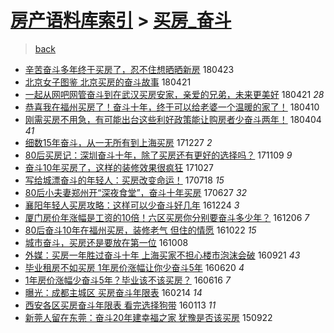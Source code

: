 [房产语料库索引](../../README.md)  > [买房_奋斗](买房_奋斗.md)
====
> [back](../README.md)

- [辛苦奋斗多年终于买房了，忍不住想晒晒新房](http://jkwz.applinzi.com/ittc/7095175988378076170.html#%E8%BE%9B%E8%8B%A6%E5%A5%8B%E6%96%97%E5%A4%9A%E5%B9%B4%E7%BB%88%E4%BA%8E%E4%B9%B0%E6%88%BF%E4%BA%86%EF%BC%8C%E5%BF%8D%E4%B8%8D%E4%BD%8F%E6%83%B3%E6%99%92%E6%99%92%E6%96%B0%E6%88%BF) 180423  
- [北京女子图鉴 北京买房的奋斗故事](http://jkwz.applinzi.com/ittc/7094531177761473546.html#%E5%8C%97%E4%BA%AC%E5%A5%B3%E5%AD%90%E5%9B%BE%E9%89%B4+%E5%8C%97%E4%BA%AC%E4%B9%B0%E6%88%BF%E7%9A%84%E5%A5%8B%E6%96%97%E6%95%85%E4%BA%8B) 180421  
- [一起从网吧网管奋斗到在武汉买房安家，亲爱的兄弟，未来更美好](http://jkwz.applinzi.com/ittc/7094487895329211403.html#%E4%B8%80%E8%B5%B7%E4%BB%8E%E7%BD%91%E5%90%A7%E7%BD%91%E7%AE%A1%E5%A5%8B%E6%96%97%E5%88%B0%E5%9C%A8%E6%AD%A6%E6%B1%89%E4%B9%B0%E6%88%BF%E5%AE%89%E5%AE%B6%EF%BC%8C%E4%BA%B2%E7%88%B1%E7%9A%84%E5%85%84%E5%BC%9F%EF%BC%8C%E6%9C%AA%E6%9D%A5%E6%9B%B4%E7%BE%8E%E5%A5%BD) 180421 *28* 
- [恭喜我在福州买房了！奋斗十年，终于可以给老婆一个温暖的家了！](http://jkwz.applinzi.com/ittc/7090361963639211025.html#%E6%81%AD%E5%96%9C%E6%88%91%E5%9C%A8%E7%A6%8F%E5%B7%9E%E4%B9%B0%E6%88%BF%E4%BA%86%EF%BC%81%E5%A5%8B%E6%96%97%E5%8D%81%E5%B9%B4%EF%BC%8C%E7%BB%88%E4%BA%8E%E5%8F%AF%E4%BB%A5%E7%BB%99%E8%80%81%E5%A9%86%E4%B8%80%E4%B8%AA%E6%B8%A9%E6%9A%96%E7%9A%84%E5%AE%B6%E4%BA%86%EF%BC%81) 180410  
- [刚需买房不用急，有可能出台这些利好政策能让购房者少奋斗两年！](http://jkwz.applinzi.com/ittc/7088203722327065611.html#%E5%88%9A%E9%9C%80%E4%B9%B0%E6%88%BF%E4%B8%8D%E7%94%A8%E6%80%A5%EF%BC%8C%E6%9C%89%E5%8F%AF%E8%83%BD%E5%87%BA%E5%8F%B0%E8%BF%99%E4%BA%9B%E5%88%A9%E5%A5%BD%E6%94%BF%E7%AD%96%E8%83%BD%E8%AE%A9%E8%B4%AD%E6%88%BF%E8%80%85%E5%B0%91%E5%A5%8B%E6%96%97%E4%B8%A4%E5%B9%B4%EF%BC%81) 180404 *41* 
- [细数15年奋斗，从一无所有到上海买房](http://jkwz.applinzi.com/ittc/7051350640750494737.html#%E7%BB%86%E6%95%B015%E5%B9%B4%E5%A5%8B%E6%96%97%EF%BC%8C%E4%BB%8E%E4%B8%80%E6%97%A0%E6%89%80%E6%9C%89%E5%88%B0%E4%B8%8A%E6%B5%B7%E4%B9%B0%E6%88%BF) 171227 *2* 
- [80后买房记：深圳奋斗十年，除了买房还有更好的选择吗？](http://jkwz.applinzi.com/ittc/7034000882113446929.html#80%E5%90%8E%E4%B9%B0%E6%88%BF%E8%AE%B0%EF%BC%9A%E6%B7%B1%E5%9C%B3%E5%A5%8B%E6%96%97%E5%8D%81%E5%B9%B4%EF%BC%8C%E9%99%A4%E4%BA%86%E4%B9%B0%E6%88%BF%E8%BF%98%E6%9C%89%E6%9B%B4%E5%A5%BD%E7%9A%84%E9%80%89%E6%8B%A9%E5%90%97%EF%BC%9F) 171109 *9* 
- [奋斗10年买房了，这样的装修效果很疯狂](http://jkwz.applinzi.com/ittc/7029139420387755024.html#%E5%A5%8B%E6%96%9710%E5%B9%B4%E4%B9%B0%E6%88%BF%E4%BA%86%EF%BC%8C%E8%BF%99%E6%A0%B7%E7%9A%84%E8%A3%85%E4%BF%AE%E6%95%88%E6%9E%9C%E5%BE%88%E7%96%AF%E7%8B%82) 171027  
- [写给城漂奋斗的年轻人：买房改变命运！](http://jkwz.applinzi.com/ittc/6991575056743138321.html#%E5%86%99%E7%BB%99%E5%9F%8E%E6%BC%82%E5%A5%8B%E6%96%97%E7%9A%84%E5%B9%B4%E8%BD%BB%E4%BA%BA%EF%BC%9A%E4%B9%B0%E6%88%BF%E6%94%B9%E5%8F%98%E5%91%BD%E8%BF%90%EF%BC%81) 170718 *15* 
- [80后小夫妻郑州开“深夜食堂”，奋斗十年买房](http://jkwz.applinzi.com/ittc/6983912139004576773.html#80%E5%90%8E%E5%B0%8F%E5%A4%AB%E5%A6%BB%E9%83%91%E5%B7%9E%E5%BC%80%E2%80%9C%E6%B7%B1%E5%A4%9C%E9%A3%9F%E5%A0%82%E2%80%9D%EF%BC%8C%E5%A5%8B%E6%96%97%E5%8D%81%E5%B9%B4%E4%B9%B0%E6%88%BF) 170627 *32* 
- [襄阳年轻人买房攻略：这样可以少奋斗好几年](http://jkwz.applinzi.com/ittc/6915151560748565509.html#%E8%A5%84%E9%98%B3%E5%B9%B4%E8%BD%BB%E4%BA%BA%E4%B9%B0%E6%88%BF%E6%94%BB%E7%95%A5%EF%BC%9A%E8%BF%99%E6%A0%B7%E5%8F%AF%E4%BB%A5%E5%B0%91%E5%A5%8B%E6%96%97%E5%A5%BD%E5%87%A0%E5%B9%B4) 161224 *3* 
- [厦门房价年涨幅是工资的10倍！六区买房你分别要奋斗多少年？](http://jkwz.applinzi.com/ittc/6908434568373076997.html#%E5%8E%A6%E9%97%A8%E6%88%BF%E4%BB%B7%E5%B9%B4%E6%B6%A8%E5%B9%85%E6%98%AF%E5%B7%A5%E8%B5%84%E7%9A%8410%E5%80%8D%EF%BC%81%E5%85%AD%E5%8C%BA%E4%B9%B0%E6%88%BF%E4%BD%A0%E5%88%86%E5%88%AB%E8%A6%81%E5%A5%8B%E6%96%97%E5%A4%9A%E5%B0%91%E5%B9%B4%EF%BC%9F) 161206 *7* 
- [80后奋斗10年在福州买房，装修老气 但住的情愿](http://jkwz.applinzi.com/ittc/6891868794690995204.html#80%E5%90%8E%E5%A5%8B%E6%96%9710%E5%B9%B4%E5%9C%A8%E7%A6%8F%E5%B7%9E%E4%B9%B0%E6%88%BF%EF%BC%8C%E8%A3%85%E4%BF%AE%E8%80%81%E6%B0%94+%E4%BD%86%E4%BD%8F%E7%9A%84%E6%83%85%E6%84%BF) 161022 *15* 
- [城市奋斗，买房还是要放在第一位](http://jkwz.applinzi.com/ittc/6886755917919421445.html#%E5%9F%8E%E5%B8%82%E5%A5%8B%E6%96%97%EF%BC%8C%E4%B9%B0%E6%88%BF%E8%BF%98%E6%98%AF%E8%A6%81%E6%94%BE%E5%9C%A8%E7%AC%AC%E4%B8%80%E4%BD%8D) 161008  
- [外媒：买房一年胜过奋斗十年 上海买家不担心楼市泡沫会破](http://jkwz.applinzi.com/ittc/6880242440778286085.html#%E5%A4%96%E5%AA%92%EF%BC%9A%E4%B9%B0%E6%88%BF%E4%B8%80%E5%B9%B4%E8%83%9C%E8%BF%87%E5%A5%8B%E6%96%97%E5%8D%81%E5%B9%B4+%E4%B8%8A%E6%B5%B7%E4%B9%B0%E5%AE%B6%E4%B8%8D%E6%8B%85%E5%BF%83%E6%A5%BC%E5%B8%82%E6%B3%A1%E6%B2%AB%E4%BC%9A%E7%A0%B4) 160921 *43* 
- [毕业租房不如买房 1年房价涨幅让你少奋斗5年](http://jkwz.applinzi.com/ittc/6845759208078967812.html#%E6%AF%95%E4%B8%9A%E7%A7%9F%E6%88%BF%E4%B8%8D%E5%A6%82%E4%B9%B0%E6%88%BF+1%E5%B9%B4%E6%88%BF%E4%BB%B7%E6%B6%A8%E5%B9%85%E8%AE%A9%E4%BD%A0%E5%B0%91%E5%A5%8B%E6%96%975%E5%B9%B4) 160620 *4* 
- [1年房价涨幅少奋斗5年？毕业该不该买房？](http://jkwz.applinzi.com/ittc/6844248589316129796.html#1%E5%B9%B4%E6%88%BF%E4%BB%B7%E6%B6%A8%E5%B9%85%E5%B0%91%E5%A5%8B%E6%96%975%E5%B9%B4%EF%BC%9F%E6%AF%95%E4%B8%9A%E8%AF%A5%E4%B8%8D%E8%AF%A5%E4%B9%B0%E6%88%BF%EF%BC%9F) 160616 *7* 
- [曝光：成都主城区 买房奋斗年限表](http://jkwz.applinzi.com/ittc/6798722519162946564.html#%E6%9B%9D%E5%85%89%EF%BC%9A%E6%88%90%E9%83%BD%E4%B8%BB%E5%9F%8E%E5%8C%BA+%E4%B9%B0%E6%88%BF%E5%A5%8B%E6%96%97%E5%B9%B4%E9%99%90%E8%A1%A8) 160214 *14* 
- [西安各区买房奋斗年限表 看完选择狗带](http://jkwz.applinzi.com/ittc/6786911803875525637.html#%E8%A5%BF%E5%AE%89%E5%90%84%E5%8C%BA%E4%B9%B0%E6%88%BF%E5%A5%8B%E6%96%97%E5%B9%B4%E9%99%90%E8%A1%A8+%E7%9C%8B%E5%AE%8C%E9%80%89%E6%8B%A9%E7%8B%97%E5%B8%A6) 160113 *11* 
- [新莞人留在东莞：奋斗20年建幸福之家 犹豫是否该买房](http://jkwz.applinzi.com/ittc/6744816959919916036.html#%E6%96%B0%E8%8E%9E%E4%BA%BA%E7%95%99%E5%9C%A8%E4%B8%9C%E8%8E%9E%EF%BC%9A%E5%A5%8B%E6%96%9720%E5%B9%B4%E5%BB%BA%E5%B9%B8%E7%A6%8F%E4%B9%8B%E5%AE%B6+%E7%8A%B9%E8%B1%AB%E6%98%AF%E5%90%A6%E8%AF%A5%E4%B9%B0%E6%88%BF) 150922  
